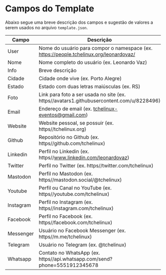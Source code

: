 Campos do Template
==================

Abaixo segue uma breve descrição dos campos e sugestão de valores a serem usados no arquivo `template.json`. 

| Campo     |  Descrição                                                                               | Tipo              |
|--         |--                                                                                        |--                 |
| User      | Nome do usuário para compor o namespace (ex. https://people.tchelinux.org/leonardovaz/   | Mandatório        |  
| Nome      | Nome completo do usuário (ex. Leonardo Vaz)                                              | Mandatório        |
| Info      | Breve descrição                                                                          | Facultativo       |                    
| Cidade    | Cidade onde vive (ex. Porto Alegre)                                                      | Recomendável      |      
| Estado    | Estado com duas letras maiúsculas (ex. RS)                                               | Recomendável      |
| Foto      | Link para foto a ser usada no site (ex. https//avatars1.githubusercontent.com/u/8228496) | Mandatório        |
| Email     | Endereço de email (ex. tchelinux-eventos@gmail.com)                                      | Facultativo       | 
| Website   | Website pessoal, se possuir (ex. https//tchelinux.org)                                   | Facultativo       | 
| Github    | Repositório no Github (ex. https//github.com/tchelinux)                                  | Recomendável      | 
| Linkedin  | Perfil no Linkedin (ex. https//www.linkedin.com/leonardovaz)                             | Facultativo       |                             
| Twitter   | Perfil no Twitter  (ex. https//twitter.com/tchelinux)                                    | Facultativo       | 
| Mastodon  | Perfil no Mastodon (ex. https//mastodon.social/@tchelinux)                               | Facultativo       |
| Youtube   | Perfil ou Canal no YouTube (ex. https//youtube.com/tchelinux)                            | Facultativo       |
| Instagram | Perfil no Instagram (ex. https//instagram.com/tchelinux)                                 | Facultativo       |
| Facebook  | Perfil no Facebook (ex. https//facebook.com/tchelinux)                                   | Facultativo       |
| Messenger | Usuário no Facebook Messenger (ex. https//m.me/tchelinux)                                | Facultativo       |
| Telegram  | Usuário no Telegram (ex. @tchelinux)                                                     | Facultativo       |
| Whatsapp  | Contato no WhatsApp (ex. https//api.whatsapp.com/send?phone=5551912345678|)              | Facultativo       |

